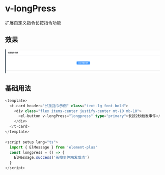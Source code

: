 # v-longPress

扩展自定义指令长按指令功能

## 效果

![v-longPress](./assets/v-longPress.png)


## 基础用法

```typescript
<template>
  <t-card header="长按指令示例" class="text-lg font-bold">
    <div class="flex items-center justify-center mt-10 mb-10">
      <el-button v-longPress="longpress" type="primary">长按2秒触发事件</el-button>
    </div>
  </t-card>
</template>

<script setup lang="ts">
  import { ElMessage } from 'element-plus'
  const longpress = () => {
    ElMessage.success('长按事件触发成功')
  }
</script>

```